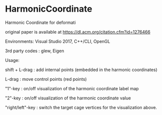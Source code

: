 # HarmonicCoordinate
Harmonic Coordinate for deformati

original paper is available at https://dl.acm.org/citation.cfm?id=1276466

Environments: Visual Studio 2017, C++/CLI, OpenGL

3rd party codes : glew, Eigen


Usage: 

shift + L-drag : add internal points (embedded in the harmonic coordinates)

L-drag : move control points (red points)

"1"-key : on/off visualization of the harmonic coordinate label map 

"2"-key : on/off visualization of the harmonic coordinate value 

"right/left"-key : switch the target cage vertices for the visualization above.
